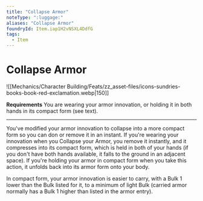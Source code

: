 ```yaml
---
title: "Collapse Armor"
noteType: ":luggage:"
aliases: "Collapse Armor"
foundryId: Item.iap1H2vNSXL4DdfG
tags:
  - Item
---
```


# Collapse Armor
![[Mechanics/Character Building/Feats/zz_asset-files/icons-sundries-books-book-red-exclamation.webp|150]]

**Requirements** You are wearing your armor innovation, or holding it in both hands in its compact form (see text).

* * *

You've modified your armor innovation to collapse into a more compact form so you can don or remove it in an instant. If you're wearing your innovation when you Collapse your Armor, you remove it instantly, and it compresses into its compact form, which is held in both of your hands (if you don't have both hands available, it falls to the ground in an adjacent space). If you're holding your armor in compact form when you take this action, it unfolds back into its armor form onto your body.

In compact form, your armor innovation is easier to carry, with a Bulk 1 lower than the Bulk listed for it, to a minimum of light Bulk (carried armor normally has a Bulk 1 higher than listed in the armor entry).
